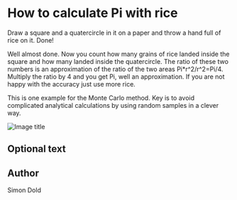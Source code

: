 <!-- BEGIN TITLE -->
# How to calculate Pi with rice
<!-- END TITLE -->

<!-- BEGIN BODY -->
Draw a square and a quatercircle in it on a paper and throw a hand full of rice on it. Done!

Well almost done. Now you count how many grains of rice landed inside the square and how many landed inside the quatercircle.
The ratio of these two numbers is an approximation of the ratio of the two areas Pi*r^2/r^2=Pi/4.
Multiply the ratio by 4 and you get Pi, well an approximation. If you are not happy with the accuracy just use more rice.

This is one example for the Monte Carlo method. Key is to avoid complicated analytical calculations by using random samples in a clever way.
<!-- END BODY -->


![Image title](../images/image-117-monte-carlo-methods.jpg)


## Optional text
<!-- BEGIN OPTIONAL -->

<!-- END OPTIONAL -->



## Author
<!-- BEGIN AUTHOR -->
Simon Dold
<!-- END AUTHOR -->
